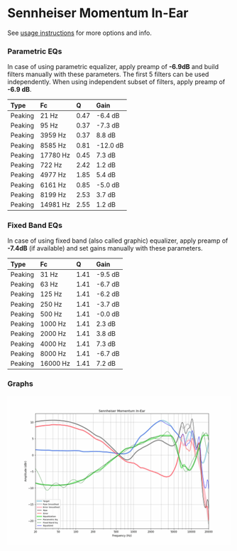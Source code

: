 # Sennheiser Momentum In-Ear
See [usage instructions](https://github.com/jaakkopasanen/AutoEq#usage) for more options and info.

### Parametric EQs
In case of using parametric equalizer, apply preamp of **-6.9dB** and build filters manually
with these parameters. The first 5 filters can be used independently.
When using independent subset of filters, apply preamp of **-6.9 dB**.

| Type    | Fc       |    Q | Gain     |
|:--------|:---------|:-----|:---------|
| Peaking | 21 Hz    | 0.47 | -6.4 dB  |
| Peaking | 95 Hz    | 0.37 | -7.3 dB  |
| Peaking | 3959 Hz  | 0.37 | 8.8 dB   |
| Peaking | 8585 Hz  | 0.81 | -12.0 dB |
| Peaking | 17780 Hz | 0.45 | 7.3 dB   |
| Peaking | 722 Hz   | 2.42 | 1.2 dB   |
| Peaking | 4977 Hz  | 1.85 | 5.4 dB   |
| Peaking | 6161 Hz  | 0.85 | -5.0 dB  |
| Peaking | 8199 Hz  | 2.53 | 3.7 dB   |
| Peaking | 14981 Hz | 2.55 | 1.2 dB   |

### Fixed Band EQs
In case of using fixed band (also called graphic) equalizer, apply preamp of **-7.4dB**
(if available) and set gains manually with these parameters.

| Type    | Fc       |    Q | Gain    |
|:--------|:---------|:-----|:--------|
| Peaking | 31 Hz    | 1.41 | -9.5 dB |
| Peaking | 63 Hz    | 1.41 | -6.7 dB |
| Peaking | 125 Hz   | 1.41 | -6.2 dB |
| Peaking | 250 Hz   | 1.41 | -3.7 dB |
| Peaking | 500 Hz   | 1.41 | -0.0 dB |
| Peaking | 1000 Hz  | 1.41 | 2.3 dB  |
| Peaking | 2000 Hz  | 1.41 | 3.8 dB  |
| Peaking | 4000 Hz  | 1.41 | 7.3 dB  |
| Peaking | 8000 Hz  | 1.41 | -6.7 dB |
| Peaking | 16000 Hz | 1.41 | 7.2 dB  |

### Graphs
![](./Sennheiser%20Momentum%20In-Ear.png)